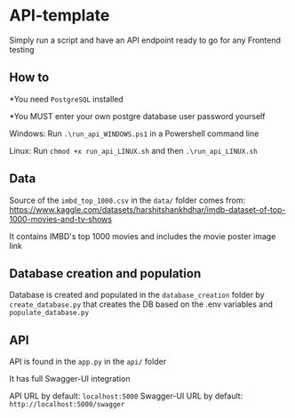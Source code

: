 # API-template
Simply run a script and have an API endpoint ready to go for any Frontend testing

## How to

*You need `PostgreSQL` installed

*You MUST enter your own postgre database user password yourself

Windows: Run `.\run_api_WINDOWS.ps1` in a Powershell command line

Linux: Run `chmod +x run_api_LINUX.sh` and then `.\run_api_LINUX.sh`

## Data

Source of the `imbd_top_1000.csv` in the `data/` folder comes from: https://www.kaggle.com/datasets/harshitshankhdhar/imdb-dataset-of-top-1000-movies-and-tv-shows

It contains IMBD's top 1000 movies and includes the movie poster image link

## Database creation and population

Database is created and populated in the `database_creation` folder by `create_database.py` that creates the DB based on the .env variables and `populate_database.py`

## API

API is found in the `app.py` in the `api/` folder

It has full Swagger-UI integration

API URL by default: `localhost:5000`
Swagger-UI URL by default: `http://localhost:5000/swagger`